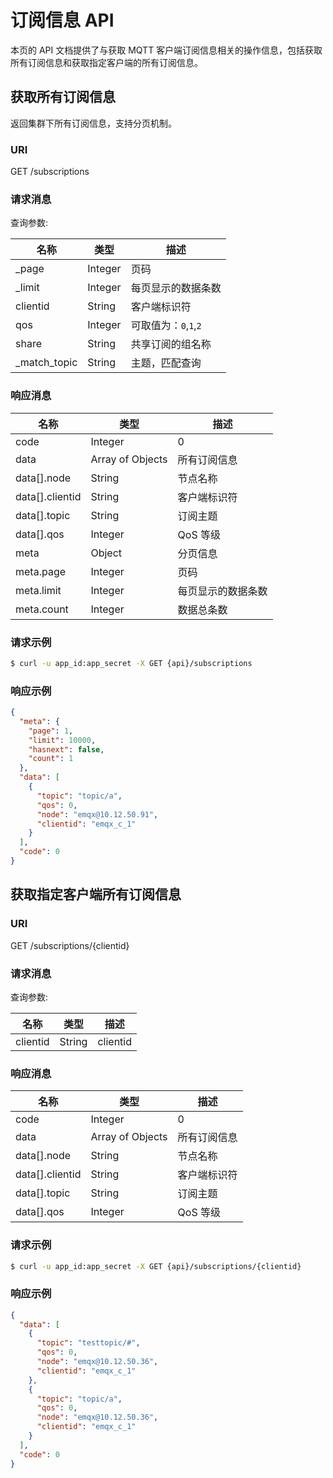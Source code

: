 # 订阅信息 API

本页的 API 文档提供了与获取 MQTT 客户端订阅信息相关的操作信息，包括获取所有订阅信息和获取指定客户端的所有订阅信息。

## 获取所有订阅信息

返回集群下所有订阅信息，支持分页机制。

### URI

GET /subscriptions

### 请求消息

查询参数:

| 名称         | 类型    | 描述                  |
| ------------ | ------- | --------------------- |
| _page        | Integer | 页码                  |
| _limit       | Integer | 每页显示的数据条数    |
| clientid     | String  | 客户端标识符          |
| qos          | Integer | 可取值为：`0`,`1`,`2` |
| share        | String  | 共享订阅的组名称      |
| _match_topic | String  | 主题，匹配查询        |

### 响应消息

| 名称            | 类型             | 描述               |
| --------------- | ---------------- | ------------------ |
| code            | Integer          | 0                  |
| data            | Array of Objects | 所有订阅信息       |
| data[].node     | String           | 节点名称           |
| data[].clientid | String           | 客户端标识符       |
| data[].topic    | String           | 订阅主题           |
| data[].qos      | Integer          | QoS 等级           |
| meta            | Object           | 分页信息           |
| meta.page       | Integer          | 页码               |
| meta.limit      | Integer          | 每页显示的数据条数 |
| meta.count      | Integer          | 数据总条数         |

### 请求示例

```bash
$ curl -u app_id:app_secret -X GET {api}/subscriptions
```

### 响应示例

```JSON
{
  "meta": {
    "page": 1,
    "limit": 10000,
    "hasnext": false,
    "count": 1
  },
  "data": [
    {
      "topic": "topic/a",
      "qos": 0,
      "node": "emqx@10.12.50.91",
      "clientid": "emqx_c_1"
    }
  ],
  "code": 0
}
```

## 获取指定客户端所有订阅信息

### URI

GET /subscriptions/{clientid}

### 请求消息

查询参数:

| 名称     | 类型   | 描述     |
| -------- | ------ | -------- |
| clientid | String | clientid |

### 响应消息

| 名称            | 类型             | 描述         |
| --------------- | ---------------- | ------------ |
| code            | Integer          | 0            |
| data            | Array of Objects | 所有订阅信息 |
| data[].node     | String           | 节点名称     |
| data[].clientid | String           | 客户端标识符 |
| data[].topic    | String           | 订阅主题     |
| data[].qos      | Integer          | QoS 等级     |

### 请求示例

```bash
$ curl -u app_id:app_secret -X GET {api}/subscriptions/{clientid}
```

### 响应示例

```JSON
{
  "data": [
    {
      "topic": "testtopic/#",
      "qos": 0,
      "node": "emqx@10.12.50.36",
      "clientid": "emqx_c_1"
    },
    {
      "topic": "topic/a",
      "qos": 0,
      "node": "emqx@10.12.50.36",
      "clientid": "emqx_c_1"
    }
  ],
  "code": 0
}
```

